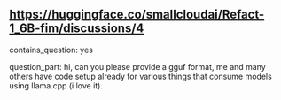 ## https://huggingface.co/smallcloudai/Refact-1_6B-fim/discussions/4

contains_question: yes

question_part: hi, can you please provide a gguf format, me and many others have code setup already for various things that consume models using llama.cpp (i love it).